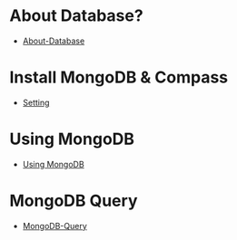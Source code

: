 # About Database?

* [About-Database](https://github.com/pmirnc-dev/pds-welcome/wiki/MongoDB-01.-About-DB-en-US)

# Install MongoDB & Compass

* [Setting](https://github.com/pmirnc-dev/pds-welcome/wiki/MongoDB-02.-Setting-en-US)

# Using MongoDB 

* [Using MongoDB](https://github.com/pmirnc-dev/pds-welcome/wiki/MongoDB-03.-Let's-start-MongoDB-en-US)

# MongoDB Query

* [MongoDB-Query](https://github.com/pmirnc-dev/pds-welcome/wiki/MongoDB-04.-MongoDB-Query-en-US)